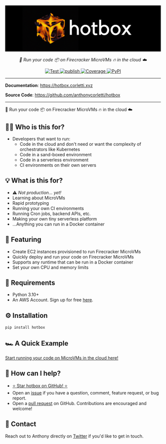 <p align="center">
  <a href="https://hotbox.corletti.xyz"><img src="https://github.com/anthonycorletti/hotbox/blob/main/docs/img/logo.png?raw=true" alt="hotbox"></a>
</p>
<p align="center">
    <em>🚀 Run your code 📦 on Firecracker MicroVMs 🔥 in the cloud ☁️</em>
</p>
<p align="center">
<a href="https://github.com/anthonycorletti/hotbox/actions?query=workflow%3Atest" target="_blank">
    <img src="https://github.com/anthonycorletti/hotbox/workflows/test/badge.svg" alt="Test">
</a>
<a href="https://github.com/anthonycorletti/hotbox/actions?query=workflow%3Apublish" target="_blank">
    <img src="https://github.com/anthonycorletti/hotbox/workflows/publish/badge.svg" alt="publish">
</a>
<a href="https://codecov.io/gh/anthonycorletti/hotbox" target="_blank">
    <img src="https://img.shields.io/codecov/c/github/anthonycorletti/hotbox?color=%2334D058" alt="Coverage">
</a>
<a href="https://pypi.org/project/hotbox/" target="_blank">
    <img alt="PyPI" src="https://img.shields.io/pypi/v/hotbox?color=blue">
</a>
</p>

---

**Documentation**: <a href="https://hotbox.corletti.xyz" target="_blank">https://hotbox.corletti.xyz</a>

**Source Code**: <a href="https://github.com/anthonycorletti/hotbox" target="_blank">https://github.com/anthonycorletti/hotbox</a>

---

🚀 Run your code 📦 on Firecracker MicroVMs 🔥 in the cloud ☁️

## 👨‍💻 Who is this for?

- Developers that want to run:
    - Code in the cloud and don't need or want the complexity of orchestrators like Kubernetes
    - Code in a sand-boxed environment
    - Code in a serverless environment
    - CI environments on their own servers

## 💡 What is this for?

- ⚠️ _Not production... yet!_
- Learning about MicroVMs
- Rapid prototyping
- Running your own CI environments
- Running Cron jobs, backend APIs, etc.
- Making your own tiny serverless platform
- ...Anything you can run in a Docker container

## 🎉 Featuring

- Create EC2 instances provisioned to run Firecracker MicroVMs
- Quickly deploy and run your code on Firecracker MicroVMs
- Supports any runtime that can be run in a Docker container
- Set your own CPU and memory limits

## 📝 Requirements

- Python 3.10+
- An AWS Account. Sign up for free [here](https://aws.amazon.com/free/).

## ⚙️ Installation

```sh
pip install hotbox
```

## 🏎️ A Quick Example

[Start running your code on MicroVMs in the cloud here!](./get-started.md)

## 🫶 How can I help?

- [⭐️ Star hotbox on GitHub! ⭐️](https://github.com/anthonycorletti/hotbox)
- Open an [issue](https://github.com/anthonycorletti/hotbox/issues/new/choose) if you have a question, comment, feature request, or bug report.
- Open a [pull request](https://github.com/anthonycorletti/hotbox/compare) on GitHub. Contributions are encouraged and welcome!

## 📲 Contact

Reach out to Anthony directly on [Twitter](https://twitter.com/anthonycorletti) if you'd like to get in touch.

&nbsp;
